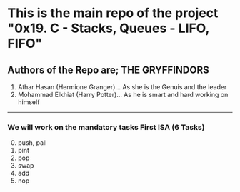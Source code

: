 # This is the main repo of the project "0x19. C - Stacks, Queues - LIFO, FIFO"
## Authors of the Repo are; THE GRYFFINDORS
1. Athar Hasan (Hermione Granger)... As she is the Genuis and the leader
2. Mohammad Elkhiat (Harry Potter)... As he is smart and hard working on himself
---
### We will work on the mandatory tasks First ISA (6 Tasks)

0. push, pall
1. pint
2. pop
3. swap
4. add
5. nop
